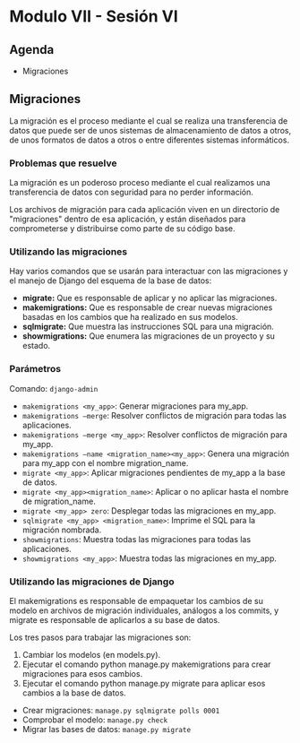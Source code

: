 # Modulo VII - Sesión VI

## Agenda

- Migraciones

## Migraciones

La migración es el proceso mediante el cual se realiza una transferencia de datos que puede ser de unos sistemas de almacenamiento de datos a otros, de unos formatos de datos a otros o entre diferentes sistemas informáticos.

### Problemas que resuelve

La migración es un poderoso proceso mediante el cual realizamos una transferencia de datos con seguridad para no perder información.

Los archivos de migración para cada aplicación viven en un directorio de "migraciones" dentro de esa aplicación, y están diseñados para comprometerse y distribuirse como parte de su código base.

### Utilizando las migraciones

Hay varios comandos que se usarán para interactuar con las migraciones y el manejo de Django del esquema de la base de datos:

- **migrate:** Que es responsable de aplicar y no aplicar las migraciones.
- **makemigrations:** Que es responsable de crear nuevas migraciones basadas en los cambios que ha realizado en sus modelos.
- **sqlmigrate:** Que muestra las instrucciones SQL para una migración.
- **showmigrations:** Que enumera las migraciones de un proyecto y su estado.

### Parámetros

Comando: `django-admin`

- `makemigrations <my_app>`: Generar migraciones para my_app.
- `makemigrations –merge`: Resolver conflictos de migración para todas las aplicaciones.
- `makemigrations –merge <my_app>`: Resolver conflictos de migración para my_app.
- `makemigrations –name <migration_name><my_app>`: Genera una migración para my_app con el nombre migration_name.
- `migrate <my_app>`: Aplicar migraciones pendientes de my_app a la base de datos.
- `migrate <my_app><migration_name>`: Aplicar o no aplicar hasta el nombre de migration_name.
- `migrate <my_app> zero`: Desplegar todas las migraciones en my_app.
- `sqlmigrate <my_app> <migration_name>`: Imprime el SQL para la migración nombrada.
- `showmigrations`: Muestra todas las migraciones para todas las aplicaciones.
- `showmigrations <my_app>`: Muestra todas las migraciones en my_app.

### Utilizando las migraciones de Django

El makemigrations es responsable de empaquetar los cambios de su modelo en archivos de migración individuales, análogos a los commits, y migrate es responsable de aplicarlos a su base de datos.

Los tres pasos para trabajar las migraciones son:

1. Cambiar los modelos (en models.py).
2. Ejecutar el comando python manage.py makemigrations para crear migraciones para esos cambios.
3. Ejecutar el comando python manage.py migrate para aplicar esos cambios a la base de datos.

- Crear migraciones: `manage.py sqlmigrate polls 0001`
- Comprobar el modelo: `manage.py check`
- Migrar las bases de datos: `manage.py migrate`
